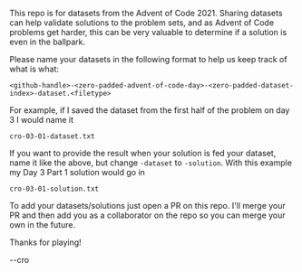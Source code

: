 This repo is for datasets from the Advent of Code 2021.  Sharing datasets can help validate solutions to the problem sets, and as Advent of Code problems get harder, this can be very valuable to determine if a solution is even in the ballpark.

Please name your datasets in the following format to help us keep track of what is what:

```
<github-handle>-<zero-padded-advent-of-code-day>-<zero-padded-dataset-index>-dataset.<filetype>
```

For example, if I saved the dataset from the first half of the problem on day 3 I would name it

```
cro-03-01-dataset.txt
```

If you want to provide the result when your solution is fed your dataset, name it like the above, but change `-dataset` to `-solution`.  With this example my Day 3 Part 1 solution would go in

```
cro-03-01-solution.txt
```

To add your datasets/solutions just open a PR on this repo.  I'll merge your PR and then add you as a collaborator on the repo so you can merge your own in the future.

Thanks for playing!

--cro

